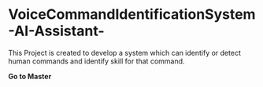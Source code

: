 # VoiceCommandIdentificationSystem-AI-Assistant-
This Project is created to develop a system which can identify or detect human commands and identify skill for that command.

**Go to Master**
